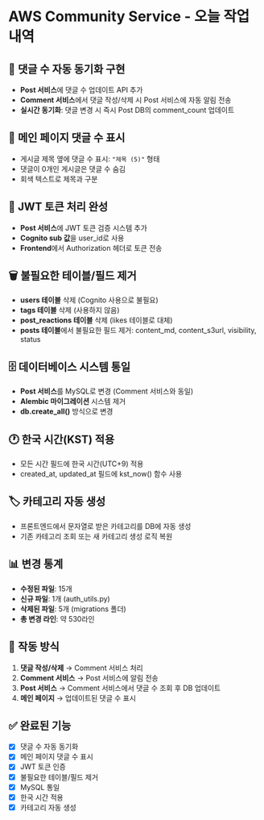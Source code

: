 # AWS Community Service - 오늘 작업 내역

## 🔄 댓글 수 자동 동기화 구현
- **Post 서비스**에 댓글 수 업데이트 API 추가
- **Comment 서비스**에서 댓글 작성/삭제 시 Post 서비스에 자동 알림 전송
- **실시간 동기화**: 댓글 변경 시 즉시 Post DB의 comment_count 업데이트

## 📱 메인 페이지 댓글 수 표시
- 게시글 제목 옆에 댓글 수 표시: `"제목 (5)"` 형태
- 댓글이 0개인 게시글은 댓글 수 숨김
- 회색 텍스트로 제목과 구분

## 🔐 JWT 토큰 처리 완성
- **Post 서비스**에 JWT 토큰 검증 시스템 추가
- **Cognito sub 값**을 user_id로 사용
- **Frontend**에서 Authorization 헤더로 토큰 전송

## 🗑️ 불필요한 테이블/필드 제거
- **users 테이블** 삭제 (Cognito 사용으로 불필요)
- **tags 테이블** 삭제 (사용하지 않음)
- **post_reactions 테이블** 삭제 (likes 테이블로 대체)
- **posts 테이블**에서 불필요한 필드 제거: content_md, content_s3url, visibility, status

## 🗄️ 데이터베이스 시스템 통일
- **Post 서비스**를 MySQL로 변경 (Comment 서비스와 동일)
- **Alembic 마이그레이션** 시스템 제거
- **db.create_all()** 방식으로 변경

## 🕐 한국 시간(KST) 적용
- 모든 시간 필드에 한국 시간(UTC+9) 적용
- created_at, updated_at 필드에 kst_now() 함수 사용

## 🏷️ 카테고리 자동 생성
- 프론트엔드에서 문자열로 받은 카테고리를 DB에 자동 생성
- 기존 카테고리 조회 또는 새 카테고리 생성 로직 복원

## 📊 변경 통계
- **수정된 파일**: 15개
- **신규 파일**: 1개 (auth_utils.py)
- **삭제된 파일**: 5개 (migrations 폴더)
- **총 변경 라인**: 약 530라인

## 🚀 작동 방식
1. **댓글 작성/삭제** → Comment 서비스 처리
2. **Comment 서비스** → Post 서비스에 알림 전송
3. **Post 서비스** → Comment 서비스에서 댓글 수 조회 후 DB 업데이트
4. **메인 페이지** → 업데이트된 댓글 수 표시

## ✅ 완료된 기능
- [x] 댓글 수 자동 동기화
- [x] 메인 페이지 댓글 수 표시
- [x] JWT 토큰 인증
- [x] 불필요한 테이블/필드 제거
- [x] MySQL 통일
- [x] 한국 시간 적용
- [x] 카테고리 자동 생성